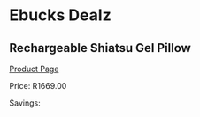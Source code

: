 
# Ebucks Dealz
## Rechargeable Shiatsu Gel Pillow
[Product Page](https://www.ebucks.com/web/shop/productSelected.do?prodId=1056090000&catId=1186086453)

Price: R1669.00

Savings: 


	